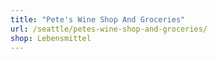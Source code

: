 ```yaml
---
title: "Pete's Wine Shop And Groceries"
url: /seattle/petes-wine-shop-and-groceries/
shop: Lebensmittel
---
```

